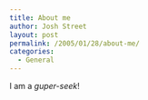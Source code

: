 ```yaml
---
title: About me
author: Josh Street
layout: post
permalink: /2005/01/28/about-me/
categories:
  - General
---
```

I am a *guper-seek*!